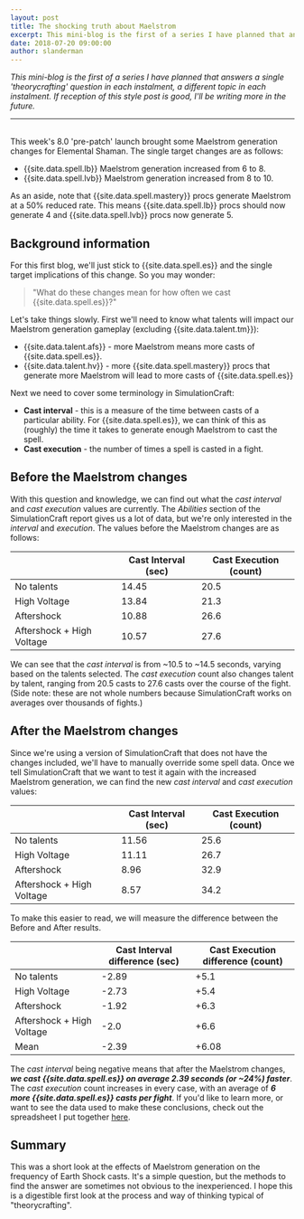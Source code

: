 ```yaml
---
layout: post
title: The shocking truth about Maelstrom
excerpt: This mini-blog is the first of a series I have planned that answers a single 'theorycrafting' question in each instalment, a different topic in each instalment.
date: 2018-07-20 09:00:00
author: slanderman
---
```


*This mini-blog is the first of a series I have planned that answers a single 'theorycrafting' question in each instalment, a different topic in each instalment. If reception of this style post is good, I'll be writing more in the future.*

---
<br>
This week's 8.0 'pre-patch' launch brought some Maelstrom generation changes for Elemental Shaman. The single target changes are as follows:

- {{site.data.spell.lb}} Maelstrom generation increased from 6 to 8.
- {{site.data.spell.lvb}} Maelstrom generation increased from 8 to 10.

As an aside, note that {{site.data.spell.mastery}} procs generate Maelstrom at a 50% reduced rate. This means {{site.data.spell.lb}} procs should now generate 4 and {{site.data.spell.lvb}} procs now generate 5.

## Background information

For this first blog, we'll just stick to {{site.data.spell.es}} and the single target implications of this change. So you may wonder:

> "What do these changes mean for how often we cast {{site.data.spell.es}}?"

Let's take things slowly. First we'll need to know what talents will impact our Maelstrom generation gameplay (excluding {{site.data.talent.tm}}):

- {{site.data.talent.afs}} - more Maelstrom means more casts of {{site.data.spell.es}}.
- {{site.data.talent.hv}} - more {{site.data.spell.mastery}} procs that generate more Maelstrom will lead to more casts of {{site.data.spell.es}}

Next we need to cover some terminology in SimulationCraft:

- **Cast interval** - this is a measure of the time between casts of a particular ability. For {{site.data.spell.es}}, we can think of this as (roughly) the time it takes to generate enough Maelstrom to cast the spell.
- **Cast execution** - the number of times a spell is casted in a fight.


## Before the Maelstrom changes

With this question and knowledge, we can find out what the *cast interval* and *cast execution* values are currently. The *Abilities* section of the SimulationCraft report gives us a lot of data, but we're only interested in the *interval* and *execution*. The values before the Maelstrom changes are as follows:

&nbsp; | Cast Interval (sec) | Cast Execution (count)
--- | --- | ---
No talents | 14.45 | 20.5
High Voltage | 13.84 | 21.3
Aftershock | 10.88 | 26.6
Aftershock + High Voltage | 10.57 | 27.6

We can see that the *cast interval* is from ~10.5 to ~14.5 seconds, varying based on the talents selected. The *cast execution* count also changes talent by talent, ranging from 20.5 casts to 27.6 casts over the course of the fight. (Side note: these are not whole numbers because SimulationCraft works on averages over thousands of fights.)

## After the Maelstrom changes

Since we're using a version of SimulationCraft that does not have the changes included, we'll have to manually override some spell data. Once we tell SimulationCraft that we want to test it again with the increased Maelstrom generation, we can find the new *cast interval* and *cast execution* values:


&nbsp; | Cast Interval (sec) | Cast Execution (count)
--- | --- | ---
No talents | 11.56 | 25.6
High Voltage | 11.11 | 26.7
Aftershock | 8.96 | 32.9
Aftershock + High Voltage | 8.57 | 34.2

To make this easier to read, we will measure the difference between the Before and After results.

&nbsp; | Cast Interval difference (sec) | Cast Execution difference (count)
--- | --- | ---
No talents | -2.89 | +5.1
High Voltage | -2.73 | +5.4
Aftershock | -1.92 | +6.3
Aftershock + High Voltage | -2.0 | +6.6
Mean | -2.39 | +6.08


The *cast interval* being negative means that after the Maelstrom changes, ***we cast {{site.data.spell.es}} on average 2.39 seconds (or ~24%) faster***. The *cast execution* count increases in every case, with an average of ***6 more {{site.data.spell.es}} casts per fight***. If you'd like to learn more, or want to see the data used to make these conclusions, check out the spreadsheet I put together [here](https://docs.google.com/spreadsheets/d/1K_A3UzwBnFaMAVwgu0gUWJn9Q1EFC8mtlJ8bEgj038c/edit?usp=sharing).

## Summary

This was a short look at the effects of Maelstrom generation on the frequency of Earth Shock casts. It's a simple question, but the methods to find the answer are sometimes not obvious to the inexperienced. I hope this is a digestible first look at the process and way of thinking typical of "theorycrafting".
